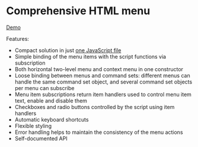 # Comprehensive HTML menu

[Demo](https://sakryukov.github.io/html-menu/code/demo)

Features:

- Compact solution in just [one JavaScript file](https://github.com/SAKryukov/html-menu/blob/main/code/menu.js)
- Simple binding of the menu items with the script functions via subscription
- Both horizontal two-level menu and context menu in one constructor
- Loose binding between menus and command sets: different menus can handle the same command set object, and several command set objects per menu can subscribe
- Menu item subscriptions return item handlers used to control menu item text, enable and disable them
- Checkboxes and radio buttons controlled by the script using item handlers
- Automatic keyboard shortcuts
- Flexible styling
- Error handling helps to maintain the consistency of the menu actions
- Self-documented API
